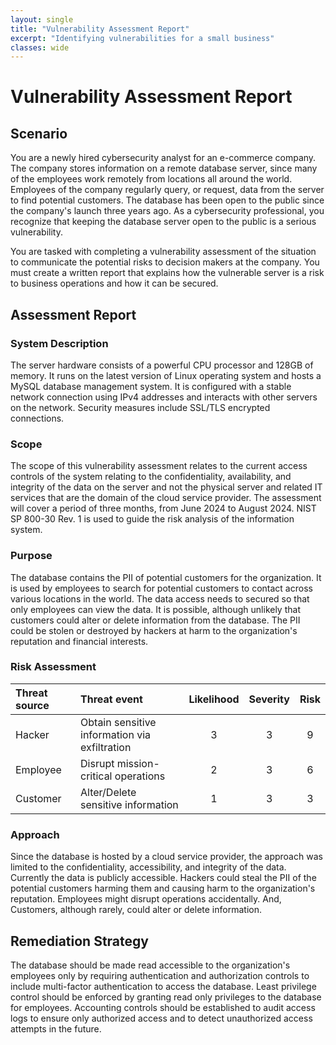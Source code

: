 ```yaml
---
layout: single
title: "Vulnerability Assessment Report"
excerpt: "Identifying vulnerabilities for a small business"
classes: wide
---
```


# Vulnerability Assessment Report

## Scenario

You are a newly hired cybersecurity analyst for an e-commerce company. The company stores information on a remote database server, since many of the employees work remotely from locations all around the world. Employees of the company regularly query, or request, data from the server to find potential customers. The database has been open to the public since the company's launch three years ago. As a cybersecurity professional, you recognize that keeping the database server open to the public is a serious vulnerability.

You are tasked with completing a vulnerability assessment of the situation to communicate the potential risks to decision makers at the company. You must create a written report that explains how the vulnerable server is a risk to business operations and how it can be secured.

## Assessment Report

### System Description

The server hardware consists of a powerful CPU processor and 128GB of memory. It runs on the latest version of Linux operating system and hosts a MySQL database management system. It is configured with a stable network connection using IPv4 addresses and interacts with other servers on the network. Security measures include SSL/TLS encrypted connections.

### Scope

The scope of this vulnerability assessment relates to the current access controls of the system relating to the confidentiality, availability, and integrity of the data on the server and not the physical server and related IT services that are the domain of the cloud service provider. The assessment will cover a period of three months, from June 2024 to August 2024. NIST SP 800-30 Rev. 1 is used to guide the risk analysis of the information system.

### Purpose

The database contains the PII of potential customers for the organization. It is used by employees to search for potential customers to contact across various locations in the world. The data access needs to secured so that only employees can view the data. It is possible, although unlikely that customers could alter or delete information from the database. The PII could be stolen or destroyed by hackers at harm to the organization's reputation and financial interests.

### Risk Assessment

| Threat source | Threat event                                     | Likelihood | Severity | Risk |
| :------------ | :----------------------------------------------- | :--------: | :------: | :--: |
| Hacker        | Obtain sensitive information via<br>exfiltration |     3      |    3     |  9   |
| Employee      | Disrupt mission-critical operations              |     2      |    3     |  6   |
| Customer      | Alter/Delete sensitive information               |     1      |    3     |  3   |

### Approach

Since the database is hosted by a cloud service provider, the approach was limited to the confidentiality, accessibility, and integrity of the data. Currently the data is publicly accessible. Hackers could steal the PII of the potential customers harming them and causing harm to the organization's reputation. Employees might disrupt operations accidentally. And, Customers, although rarely, could alter or delete information.

## Remediation Strategy

The database should be made read accessible to the organization's employees only by requiring authentication and authorization controls to include multi-factor authentication to access the database. Least privilege control should be enforced by granting read only privileges to the database for employees. Accounting controls should be established to audit access logs to ensure only authorized access and to detect unauthorized access attempts in the future.
